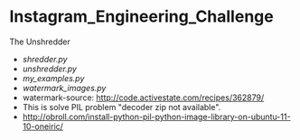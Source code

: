 Instagram_Engineering_Challenge
===============================

The Unshredder

* *shredder.py*
* *unshredder.py*
* *my_examples.py*
* *watermark_images.py*
* watermark-source: http://code.activestate.com/recipes/362879/
* This is solve PIL problem "decoder zip not available".
* http://obroll.com/install-python-pil-python-image-library-on-ubuntu-11-10-oneiric/